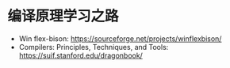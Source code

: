 # 编译原理学习之路

* Win flex-bison: <https://sourceforge.net/projects/winflexbison/>
* Compilers: Principles, Techniques, and Tools: <https://suif.stanford.edu/dragonbook/>
